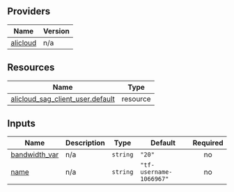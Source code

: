 <!-- BEGIN_TF_DOCS -->
## Providers

| Name | Version |
|------|---------|
| <a name="provider_alicloud"></a> [alicloud](#provider\_alicloud) | n/a |

## Resources

| Name | Type |
|------|------|
| [alicloud_sag_client_user.default](https://registry.terraform.io/providers/hashicorp/alicloud/latest/docs/resources/sag_client_user) | resource |

## Inputs

| Name | Description | Type | Default | Required |
|------|-------------|------|---------|:--------:|
| <a name="input_bandwidth_var"></a> [bandwidth\_var](#input\_bandwidth\_var) | n/a | `string` | `"20"` | no |
| <a name="input_name"></a> [name](#input\_name) | n/a | `string` | `"tf-username-1066967"` | no |
<!-- END_TF_DOCS -->    